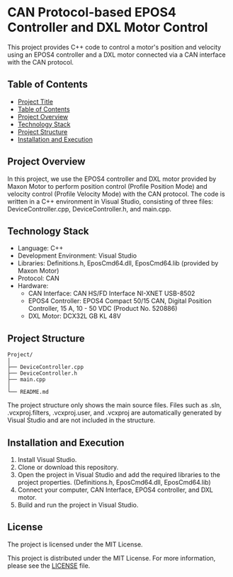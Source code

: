 # CAN Protocol-based EPOS4 Controller and DXL Motor Control

This project provides C++ code to control a motor's position and velocity using an EPOS4 controller and a DXL motor connected via a CAN interface with the CAN protocol.

## Table of Contents

- [Project Title](#CAN-Protocol-based-EPOS4-Controller-and-DXL-Motor-Control)
- [Table of Contents](#table-of-contents)
- [Project Overview](#project-overview)
- [Technology Stack](#technology-stack)
- [Project Structure](#project-structure)
- [Installation and Execution](#installation-and-execution)

## Project Overview

In this project, we use the EPOS4 controller and DXL motor provided by Maxon Motor to perform position control (Profile Position Mode) and velocity control (Profile Velocity Mode) with the CAN protocol. The code is written in a C++ environment in Visual Studio, consisting of three files: DeviceController.cpp, DeviceController.h, and main.cpp.

## Technology Stack

- Language: C++
- Development Environment: Visual Studio
- Libraries: Definitions.h, EposCmd64.dll, EposCmd64.lib (provided by Maxon Motor)
- Protocol: CAN
- Hardware:
  - CAN Interface: CAN HS/FD Interface NI-XNET USB-8502
  - EPOS4 Controller: EPOS4 Compact 50/15 CAN, Digital Position Controller, 15 A, 10 - 50 VDC (Product No. 520886)
  - DXL Motor: DCX32L GB KL 48V


## Project Structure

    Project/
    │
    ├── DeviceController.cpp
    ├── DeviceController.h
    ├── main.cpp
    │
    └── README.md


The project structure only shows the main source files. Files such as .sln, .vcxproj.filters, .vcxproj.user, and .vcxproj are automatically generated by Visual Studio and are not included in the structure.

## Installation and Execution

1. Install Visual Studio.
2. Clone or download this repository.
3. Open the project in Visual Studio and add the required libraries to the project properties. (Definitions.h, EposCmd64.dll, EposCmd64.lib)
4. Connect your computer, CAN Interface, EPOS4 controller, and DXL motor.
5. Build and run the project in Visual Studio.

## License

The project is licensed under the MIT License.

This project is distributed under the MIT License. For more information, please see the [LICENSE](LICENSE) file.
